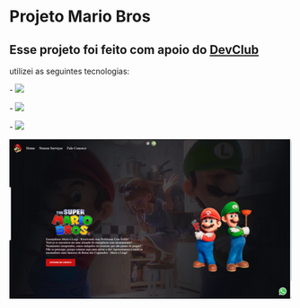 <h1>Projeto Mario Bros</h1>

<p><h2>Esse projeto foi feito com apoio do <a href="https://rodolfomori.com.br/devclub">DevClub</a></h2></p>

<p>utilizei as seguintes tecnologias:</p>
<p>- <img src="https://img.shields.io/badge/HTML5-E34F26?style=for-the-badge&logo=html5&logoColor=white" /></p>
<p>- <img src="https://img.shields.io/badge/CSS3-1572B6?style=for-the-badge&logo=css3&logoColor=white" /></p>
<p>- <img src="https://img.shields.io/badge/JavaScript-F7DF1E?style=for-the-badge&logo=javascript&logoColor=black" /></p>

<img src="https://github.com/lucasantosrangel/M-rio/blob/main/img/Projeto%20Mario%20Bros.png?raw=true" />
